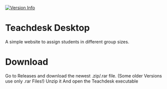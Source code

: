 [![Version Info](https://img.shields.io/static/v1?label=Version&message=v.1.0.0@beta1&color=orange&style=for-the-badge)](https://github.com/FlynnLG/student-group-assignment/releases)

# Teachdesk Desktop
A simple website to assign students in different group sizes.

# Download
Go to Releases and download the newest .zip/.rar file. (Some older Versions use only .rar Files!) 
Unzip it
And open the Teachdesk executable
